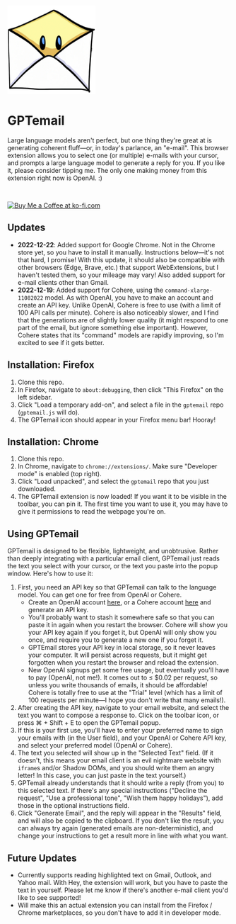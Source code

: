 <img src="output_512.png" alt="GPTemail Icon" width="200" height="200"/>

# GPTemail
Large language models aren't perfect, but one thing they're great at is generating coherent fluff—or, in today's parlance, an "e-mail". This browser extension allows you to select one (or multiple) e-mails with your cursor, and prompts a large language model to generate a reply for you. If you like it, please consider tipping me. The only one making money from this extension right now is OpenAI.  :)

<br/>

<a href='https://ko-fi.com/E1E31ZYSW' target='_blank'><img height='36' style='border:0px;height:36px;' src='https://storage.ko-fi.com/cdn/kofi3.png?v=3' border='0' alt='Buy Me a Coffee at ko-fi.com' /></a>

## Updates
* **2022-12-22**: Added support for Google Chrome. Not in the Chrome store yet, so you have to install it manually. Instructions below—it's not that hard, I promise! With this update, it should also be compatible with other browsers (Edge, Brave, etc.) that support WebExtensions, but I haven't tested them, so your mileage may vary! Also added support for e-mail clients other than Gmail.
* **2022-12-19**: Added support for Cohere, using the `command-xlarge-11082022` model. As with OpenAI, you have to make an account and create an API key. Unlike OpenAI, Cohere is free to use (with a limit of 100 API calls per minute). Cohere is also noticeably slower, and I find that the generations are of slightly lower quality (it might respond to one part of the email, but ignore something else important). However, Cohere states that its "command" models are rapidly improving, so I'm excited to see if it gets better.

## Installation: Firefox

1. Clone this repo.
2. In Firefox, navigate to `about:debugging`, then click "This Firefox" on the left sidebar.
3. Click "Load a temporary add-on", and select a file in the `gptemail` repo (`gptemail.js` will do).
4. The GPTemail icon should appear in your Firefox menu bar! Hooray! 

## Installation: Chrome

1. Clone this repo.
2. In Chrome, navigate to `chrome://extensions/`. Make sure "Developer mode" is enabled (top right).
3. Click "Load unpacked", and select the `gptemail` repo that you just downloaded.
4. The GPTemail extension is now loaded! If you want it to be visible in the toolbar, you can pin it. The first time you want to use it, you may have to give it permissions to read the webpage you're on.

## Using GPTemail
GPTemail is designed to be flexible, lightweight, and unobtrusive. Rather than deeply integrating with a particular email client, GPTemail just reads the text you select with your cursor, or the text you paste into the popup window. Here's how to use it:

1. First, you need an API key so that GPTemail can talk to the language model. You can get one for free from OpenAI or Cohere. 
   * Create an OpenAI account [here](https://beta.openai.com/signup/), or a Cohere account [here](https://dashboard.cohere.ai/welcome/register) and generate an API key. 
   * You'll probably want to stash it somewhere safe so that you can paste it in again when you restart the browser. Cohere will show you your API key again if you forget it, but OpenAI will only show you once, and require you to generate a new one if you forget it.
   * GPTEmail stores your API key in local storage, so it never leaves your computer. It will persist across requests, but it might get forgotten when you restart the browser and reload the extension.
   * New OpenAI signups get some free usage, but eventually you'll have to pay (OpenAI, not me!). It comes out to ≤ $0.02 per request, so unless you write thousands of emails, it should be affordable! Cohere is totally free to use at the "Trial" level (which has a limit of 100 requests per minute—I hope you don't write that many emails!).
2. After creating the API key, navigate to your email website, and select the text you want to compose a response to. Click on the toolbar icon, or press ⌘ + Shift + E to open the GPTemail popup.
3. If this is your first use, you'll have to enter your preferred name to sign your emails with (in the User field), and your OpenAI or Cohere API key, and select your preferred model (OpenAI or Cohere).
4. The text you selected will show up in the "Selected Text" field. (If it doesn't, this means your email client is an evil nightmare website with `iframe`s and/or Shadow DOMs, and you should write them an angry letter! In this case, you can just paste in the text yourself.)
5. GPTemail already understands that it should write a reply (from you) to this selected text. If there's any special instructions ("Decline the request", "Use a professional tone", "Wish them happy holidays"), add those in the optional instructions field.
6. Click "Generate Email", and the reply will appear in the "Results" field, and will also be copied to the clipboard. If you don't like the result, you can always try again (generated emails are non-deterministic), and change your instructions to get a result more in line with what you want.

## Future Updates
* Currently supports reading highlighted text on Gmail, Outlook, and Yahoo mail. With Hey, the extension will work, but you have to paste the text in yourself. Please let me know if there's another e-mail client you'd like to see supported!
* Will make this an actual extension you can install from the Firefox / Chrome marketplaces, so you don't have to add it in developer mode.
